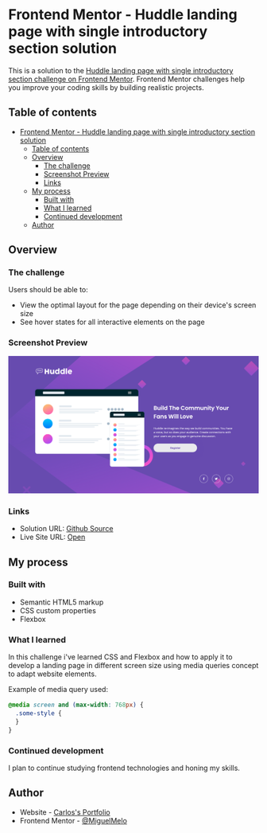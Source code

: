 # Frontend Mentor - Huddle landing page with single introductory section solution

This is a solution to the [Huddle landing page with single introductory section challenge on Frontend Mentor](https://www.frontendmentor.io/challenges/huddle-landing-page-with-a-single-introductory-section-B_2Wvxgi0). Frontend Mentor challenges help you improve your coding skills by building realistic projects.

## Table of contents

- [Frontend Mentor - Huddle landing page with single introductory section solution](#frontend-mentor---huddle-landing-page-with-single-introductory-section-solution)
  - [Table of contents](#table-of-contents)
  - [Overview](#overview)
    - [The challenge](#the-challenge)
    - [Screenshot Preview](#screenshot-preview)
    - [Links](#links)
  - [My process](#my-process)
    - [Built with](#built-with)
    - [What I learned](#what-i-learned)
    - [Continued development](#continued-development)
  - [Author](#author)

## Overview

### The challenge

Users should be able to:

- View the optimal layout for the page depending on their device's screen size
- See hover states for all interactive elements on the page

### Screenshot Preview

![](./images/screenshot.png)

### Links

- Solution URL: [Github Source](https://your-solution-url.com)
- Live Site URL: [Open](https://your-live-site-url.com)

## My process

### Built with

- Semantic HTML5 markup
- CSS custom properties
- Flexbox

### What I learned

In this challenge i've learned CSS and Flexbox and how to apply it to develop a landing page in different screen size using media queries concept to adapt website elements.

Example of media query used:

```css
@media screen and (max-width: 768px) {
  .some-style {
  }
}
```

### Continued development

I plan to continue studying frontend technologies and honing my skills.

## Author

- Website - [Carlos's Portfolio](#)
- Frontend Mentor - [@MiguelMelo](https://www.frontendmentor.io/profile/MiguelMelo)
